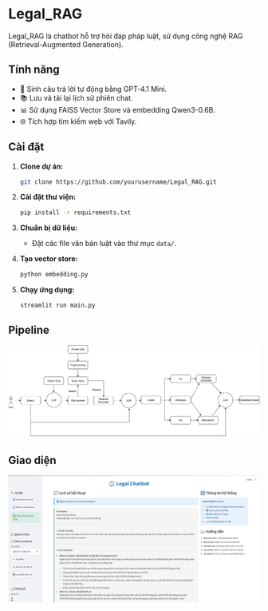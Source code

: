 # Legal_RAG

Legal_RAG là chatbot hỗ trợ hỏi đáp pháp luật, sử dụng công nghệ RAG (Retrieval-Augmented Generation).

## Tính năng
- 🤖 Sinh câu trả lời tự động bằng GPT-4.1 Mini.
- 📚 Lưu và tải lại lịch sử phiên chat.
- 📊 Sử dụng FAISS Vector Store và embedding Qwen3-0.6B.
- 🌐 Tích hợp tìm kiếm web với Tavily.

## Cài đặt

1. **Clone dự án:**
    ```sh
    git clone https://github.com/yourusername/Legal_RAG.git
    ```

2. **Cài đặt thư viện:**
    ```sh
    pip install -r requirements.txt
    ```

3. **Chuẩn bị dữ liệu:**
    - Đặt các file văn bản luật vào thư mục `data/`.

4. **Tạo vector store:**
    ```sh
    python embedding.py
    ```

5. **Chạy ứng dụng:**
    ```sh
    streamlit run main.py
    ```
## Pipeline
![](pipeline.png)
## Giao diện
![](ui.png)
